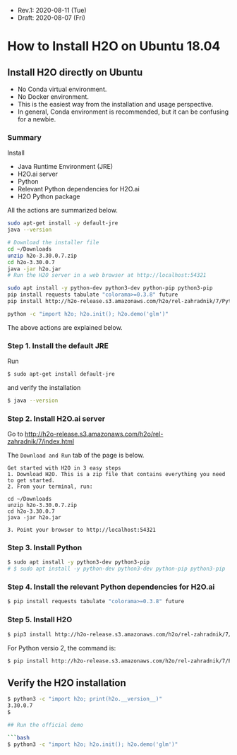 * Rev.1: 2020-08-11 (Tue)
* Draft: 2020-08-07 (Fri)

# How to Install H2O on Ubuntu 18.04

## Install H2O directly on Ubuntu
* No Conda virtual environment.
* No Docker environment.
* This is the easiest way from the installation and usage perspective.
* In general, Conda environment is recommended, but it can be confusing for a newbie.

### Summary
Install
* Java Runtime Environment (JRE)
* H2O.ai server
* Python
* Relevant Python dependencies for H2O.ai
* H2O Python package

All the actions are summarized below.
```bash
sudo apt-get install -y default-jre
java --version

# Download the installer file
cd ~/Downloads
unzip h2o-3.30.0.7.zip
cd h2o-3.30.0.7
java -jar h2o.jar
# Run the H2O server in a web browser at http://localhost:54321

sudo apt install -y python-dev python3-dev python-pip python3-pip
pip install requests tabulate "colorama>=0.3.8" future
pip install http://h2o-release.s3.amazonaws.com/h2o/rel-zahradnik/7/Python/h2o-3.30.0.7-py2.py3-none-any.whl

python -c "import h2o; h2o.init(); h2o.demo('glm')"
```
The above actions are explained below.

### Step 1. Install the default JRE
Run

```bash
$ sudo apt-get install default-jre
```

and verify the installation

```bash
$ java --version
```

### Step 2. Install H2O.ai server
Go to http://h2o-release.s3.amazonaws.com/h2o/rel-zahradnik/7/index.html

The `Download and Run` tab of the page is below.
```
Get started with H2O in 3 easy steps
1. Download H2O. This is a zip file that contains everything you need to get started.
2. From your terminal, run:

cd ~/Downloads
unzip h2o-3.30.0.7.zip
cd h2o-3.30.0.7
java -jar h2o.jar

3. Point your browser to http://localhost:54321 
```

### Step 3. Install Python
```bash
$ sudo apt install -y python3-dev python3-pip
# $ sudo apt install -y python-dev python3-dev python-pip python3-pip
```

### Step 4. Install the relevant Python dependencies for H2O.ai
```bash
$ pip install requests tabulate "colorama>=0.3.8" future
```

### Step 5. Install H2O
```bash
$ pip3 install http://h2o-release.s3.amazonaws.com/h2o/rel-zahradnik/7/Python/h2o-3.30.0.7-py2.py3-none-any.whl
```
For Python versio 2, the command is:
```bash
$ pip install http://h2o-release.s3.amazonaws.com/h2o/rel-zahradnik/7/Python/h2o-3.30.0.7-py2.py3-none-any.whl
```

## Verify the H2O installation
```bash
$ python3 -c "import h2o; print(h2o.__version__)"
3.30.0.7
$

## Run the official demo

```bash
$ python3 -c "import h2o; h2o.init(); h2o.demo('glm')"
```
